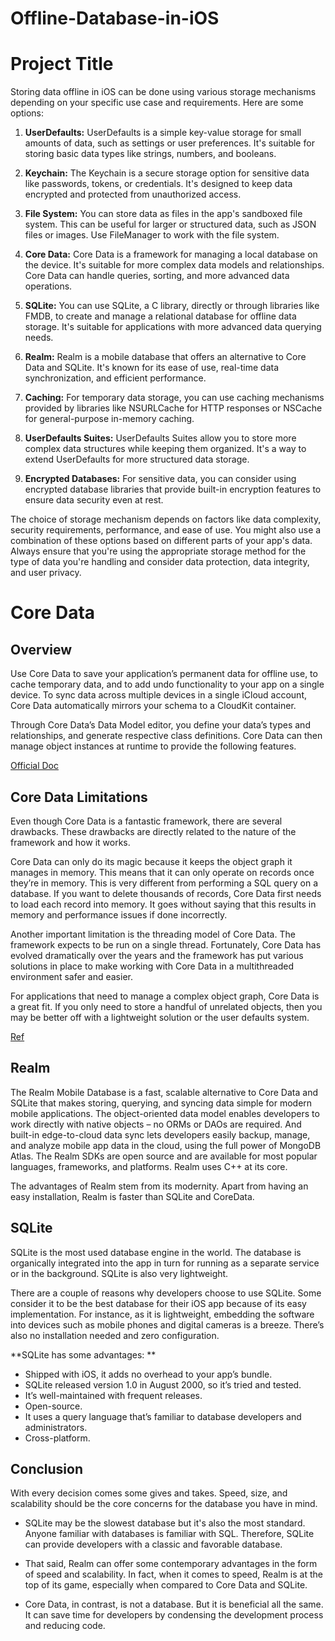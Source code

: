 # Offline-Database-in-iOS


# Project Title

Storing data offline in iOS can be done using various storage mechanisms depending on your specific use case and requirements. Here are some options:

1. **UserDefaults:**
   UserDefaults is a simple key-value storage for small amounts of data, such as settings or user preferences. It's suitable for storing basic data types like strings, numbers, and booleans.

2. **Keychain:**
   The Keychain is a secure storage option for sensitive data like passwords, tokens, or credentials. It's designed to keep data encrypted and protected from unauthorized access.

3. **File System:**
   You can store data as files in the app's sandboxed file system. This can be useful for larger or structured data, such as JSON files or images. Use FileManager to work with the file system.

4. **Core Data:**
   Core Data is a framework for managing a local database on the device. It's suitable for more complex data models and relationships. Core Data can handle queries, sorting, and more advanced data operations.

5. **SQLite:**
   You can use SQLite, a C library, directly or through libraries like FMDB, to create and manage a relational database for offline data storage. It's suitable for applications with more advanced data querying needs.

6. **Realm:**
   Realm is a mobile database that offers an alternative to Core Data and SQLite. It's known for its ease of use, real-time data synchronization, and efficient performance.

7. **Caching:**
   For temporary data storage, you can use caching mechanisms provided by libraries like NSURLCache for HTTP responses or NSCache for general-purpose in-memory caching.

8. **UserDefaults Suites:**
   UserDefaults Suites allow you to store more complex data structures while keeping them organized. It's a way to extend UserDefaults for more structured data storage.

9. **Encrypted Databases:**
   For sensitive data, you can consider using encrypted database libraries that provide built-in encryption features to ensure data security even at rest.

The choice of storage mechanism depends on factors like data complexity, security requirements, performance, and ease of use. You might also use a combination of these options based on different parts of your app's data. Always ensure that you're using the appropriate storage method for the type of data you're handling and consider data protection, data integrity, and user privacy.



# Core Data




## Overview

Use Core Data to save your application’s permanent data for offline use, to cache temporary data, and to add undo functionality to your app on a single device. To sync data across multiple devices in a single iCloud account, Core Data automatically mirrors your schema to a CloudKit container.

Through Core Data’s Data Model editor, you define your data’s types and relationships, and generate respective class definitions. Core Data can then manage object instances at runtime to provide the following features.

[Official Doc](https://developer.apple.com/documentation/coredata)


## Core Data Limitations

Even though Core Data is a fantastic framework, there are several drawbacks. These drawbacks are directly related to the nature of the framework and how it works.

Core Data can only do its magic because it keeps the object graph it manages in memory. This means that it can only operate on records once they’re in memory. This is very different from performing a SQL query on a database. If you want to delete thousands of records, Core Data first needs to load each record into memory. It goes without saying that this results in memory and performance issues if done incorrectly.

Another important limitation is the threading model of Core Data. The framework expects to be run on a single thread. Fortunately, Core Data has evolved dramatically over the years and the framework has put various solutions in place to make working with Core Data in a multithreaded environment safer and easier.

For applications that need to manage a complex object graph, Core Data is a great fit. If you only need to store a handful of unrelated objects, then you may be better off with a lightweight solution or the user defaults system.

[Ref](https://medium.com/@ankurvekariya/core-data-crud-with-swift-4-2-for-beginners-40efe4e7d1cc)



## Realm

The Realm Mobile Database is a fast, scalable alternative to Core Data and SQLite that makes storing, querying, and syncing data simple for modern mobile applications. The object-oriented data model enables developers to work directly with native objects – no ORMs or DAOs are required. And built-in 
edge-to-cloud data sync lets developers easily backup, manage, and analyze mobile app data in the cloud, using the full power of 
MongoDB Atlas. The Realm SDKs are open source and are available for most popular languages, frameworks, and platforms. Realm uses C++ at its core. 

The advantages of Realm stem from its modernity. Apart from having an easy installation, Realm is faster than SQLite and CoreData. 


## SQLite

SQLite is the most used database engine in the world. The database is organically integrated into the app in turn for running as a separate service or in the background. SQLite is also very lightweight. 

There are a couple of reasons why developers choose to use SQLite. Some consider it to be the best database for their iOS app because of its easy implementation. For instance, as it is lightweight, embedding the software into devices such as mobile phones and digital cameras is a breeze. There’s also no installation needed and zero configuration. 

**SQLite has some advantages:
**
- Shipped with iOS, it adds no overhead to your app’s bundle.
- SQLite released version 1.0 in August 2000, so it’s tried and tested.
- It’s well-maintained with frequent releases.
- Open-source.
- It uses a query language that’s familiar to database developers and administrators.
- Cross-platform.

## Conclusion

With every decision comes some gives and takes. Speed, size, and scalability should be the core concerns for the database you have in mind. 

- SQLite may be the slowest database but it's also the most standard. Anyone familiar with databases is familiar with SQL. Therefore,  SQLite can provide developers with a classic and favorable database.

- That said, Realm can offer some contemporary advantages in the form of speed and scalability. In fact, when it comes to speed, Realm is at the top of its game, especially when compared to Core Data and SQLite.

- Core Data, in contrast, is not a database. But it is beneficial all the same. It can save time for developers by condensing the development process and reducing code. 





